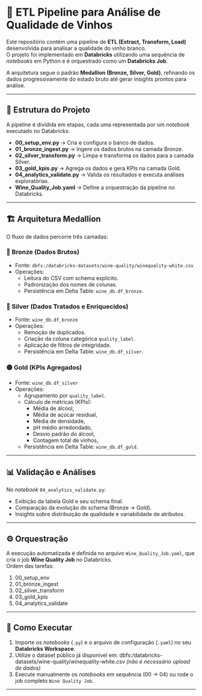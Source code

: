 # 🍷 ETL Pipeline para Análise de Qualidade de Vinhos  

Este repositório contém uma pipeline de **ETL (Extract, Transform, Load)** desenvolvida para analisar a qualidade do vinho branco.  
O projeto foi implementado em **Databricks** utilizando uma sequência de *notebooks* em Python e é orquestrado como um **Databricks Job**.  

A arquitetura segue o padrão **Medallion (Bronze, Silver, Gold)**, refinando os dados progressivamente do estado bruto até gerar insights prontos para análise.  

---

## 📂 Estrutura do Projeto  

A pipeline é dividida em etapas, cada uma representada por um *notebook* executado no Databricks:  

- **00_setup_env.py** → Cria e configura o banco de dados.  
- **01_bronze_ingest.py** → Ingere os dados brutos na camada Bronze.  
- **02_silver_transform.py** → Limpa e transforma os dados para a camada Silver.  
- **03_gold_kpis.py** → Agrega os dados e gera KPIs na camada Gold.  
- **04_analytics_validate.py** → Valida os resultados e executa análises exploratórias.  
- **Wine_Quality_Job.yaml** → Define a orquestração da pipeline no Databricks.  

---

## 🏗️ Arquitetura Medallion  

O fluxo de dados percorre três camadas:  

### 🔹 Bronze (Dados Brutos)  
- Fonte: `dbfs:/databricks-datasets/wine-quality/winequality-white.csv`  
- Operações:  
  - Leitura do CSV com schema explícito.  
  - Padronização dos nomes de colunas.  
  - Persistência em Delta Table: `wine_db.df_bronze`.  

### 🔸 Silver (Dados Tratados e Enriquecidos)  
- Fonte: `wine_db.df_bronze`  
- Operações:  
  - Remoção de duplicados.  
  - Criação da coluna categórica `quality_label`.
  - Aplicação de filtros de integridade.
  - Persistência em Delta Table: `wine_db.df_silver`.  

### 🟡 Gold (KPIs Agregados)  
- Fonte: `wine_db.df_silver`  
- Operações:  
  - Agrupamento por `quality_label`.  
  - Cálculo de métricas (KPIs):  
    - Média de álcool,
    - Média de açúcar residual,
    - Média de densidade,
    - pH médio arredondado,
    - Desvio padrão do álcool,
    - Contagem total de vinhos,
  - Persistência em Delta Table: `wine_db.df_gold`.  

---

## 📊 Validação e Análises  

No *notebook* `04_analytics_validate.py`:  
- Exibição da tabela Gold e seu schema final.  
- Comparação da evolução do schema (Bronze → Gold).  
- Insights sobre distribuição de qualidade e variabilidade de atributos.  

---

## ⚙️ Orquestração  

A execução automatizada é definida no arquivo `Wine_Quality_Job.yaml`, que cria o job **Wine Quality Job** no Databricks.  
Ordem das tarefas:  

1. 00_setup_env  
2. 01_bronze_ingest  
3. 02_silver_transform  
4. 03_gold_kpis  
5. 04_analytics_validate  

---

## 🚀 Como Executar  

1. Importe os *notebooks* (`.py`) e o arquivo de configuração (`.yaml`) no seu **Databricks Workspace**.  
2. Utilize o dataset público já disponível em: dbfs:/databricks-datasets/wine-quality/winequality-white.csv
*(não é necessário upload de dados)*  
3. Execute manualmente os *notebooks* em sequência (00 → 04) ou rode o job completo `Wine Quality Job`.  

---
